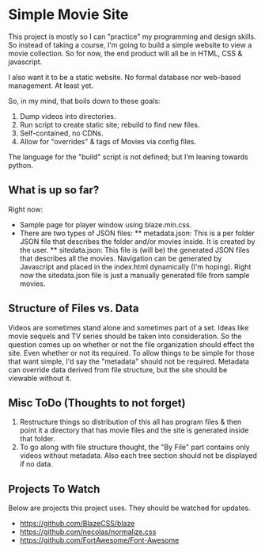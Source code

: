 Simple Movie Site
=====================

This project is mostly so I can "practice" my programming and design skills.  So instead of taking a course, I'm going to build a simple website to view a movie collection.  So for now, the end product will all be in HTML, CSS & javascript.

I also want it to be a static website.  No formal database nor web-based management.  At least yet.

So, in my mind, that boils down to these goals:
1. Dump videos into directories.
2. Run script to create static site; rebuild to find new files.
3. Self-contained, no CDNs.
4. Allow for "overrides" & tags of Movies via config files.

The language for the "build" script is not defined; but I'm leaning towards python.  

What is up so far?
------------------
Right now:
* Sample page for player window using blaze.min.css.
* There are two types of JSON files:
** metadata.json:  This is a per folder JSON file that describes the folder and/or movies inside.  It is created by the user.
** sitedata.json:  This file is (will be) the generated JSON files that describes all the movies.   Navigation can be generated by Javascript and placed in the index.html dynamically (I'm hoping).  Right now the sitedata.json file is just a manually generated file from sample movies.  

Structure of Files vs. Data
---------------------------
Videos are sometimes stand alone and sometimes part of a set.  Ideas like movie sequels and TV series should be taken into consideration.  So the question comes up on whether or not the file organization should effect the site.  Even whether or not its required.  To allow things to be simple for those that want simple, I'd say the "metadata" should not be required.  Metadata can override data derived from file structure, but the site should be viewable without it.

Misc ToDo (Thoughts to not forget)
----------------------------------
1. Restructure things so distribution of this all has program files & then point it a directory that has movie files and the site is generated inside that folder.
2. To go along with file structure thought, the "By File" part contains only videos without metadata.  Also each tree section should not be displayed if no data.

Projects To Watch
----------------------------------
Below are projects this project uses.  They should be watched for updates.
* https://github.com/BlazeCSS/blaze
* https://github.com/necolas/normalize.css
* https://github.com/FortAwesome/Font-Awesome
